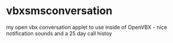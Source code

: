 # vbxsmsconversation
my open vbx conversation applet to use inside of OpenVBX - nice notification sounds and a 25 day call histoy
